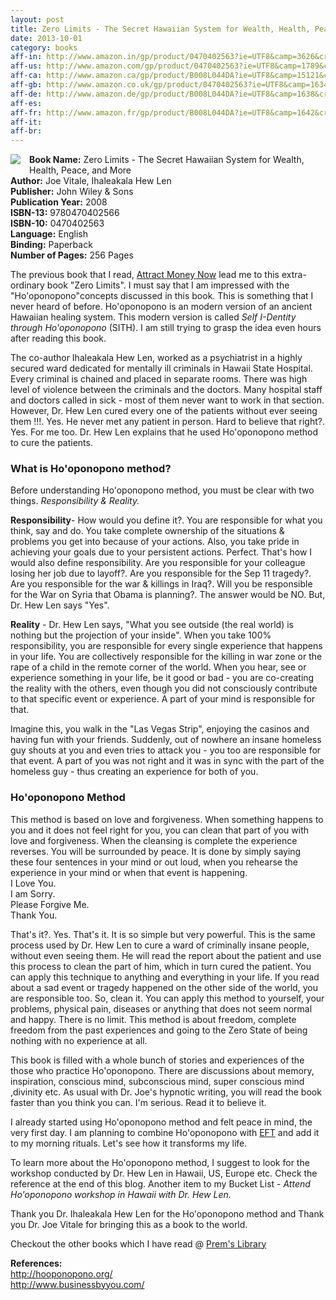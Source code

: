 ```yaml
---
layout: post
title: Zero Limits - The Secret Hawaiian System for Wealth, Health, Peace, and More
date: 2013-10-01
category: books
aff-in: http://www.amazon.in/gp/product/0470402563?ie=UTF8&camp=3626&creativeASIN=0470402563&linkCode=xm2&tag=smileprem-in-21
aff-us: http://www.amazon.com/gp/product/0470402563?ie=UTF8&camp=1789&creativeASIN=0470402563&linkCode=xm2&tag=smileprem-us-20
aff-ca: http://www.amazon.ca/gp/product/B008L044DA?ie=UTF8&camp=15121&creativeASIN=B008L044DA&linkCode=xm2&tag=smileprem-ca-20
aff-gb: http://www.amazon.co.uk/gp/product/0470402563?ie=UTF8&camp=1634&creativeASIN=0470402563&linkCode=xm2&tag=smileprem-gb-21
aff-de: http://www.amazon.de/gp/product/B008L044DA?ie=UTF8&camp=1638&creativeASIN=B008L044DA&linkCode=xm2&tag=smileprem-de-21
aff-es: 
aff-fr: http://www.amazon.fr/gp/product/B008L044DA?ie=UTF8&camp=1642&creativeASIN=B008L044DA&linkCode=xm2&tag=smileprem-fr-21
aff-it: 
aff-br: 
---
```


<img style="clear: left; float: left; margin-bottom: 1em; margin-right: 1em;" 
src="{{site.img-url}}/Zero-Limits-Joe-Vitale-Ihaleakala-Hew-Len.jpg"/>
**Book Name:** Zero Limits - The Secret Hawaiian System for Wealth, Health, Peace, and More  
**Author:** Joe Vitale, Ihaleakala Hew Len  
**Publisher:** John Wiley & Sons  
**Publication Year:** 2008  
**ISBN-13:** 9780470402566  
**ISBN-10:** 0470402563  
**Language:** English  
**Binding:** Paperback  
**Number of Pages:** 256 Pages  

The previous book that I read, [Attract Money Now]({{site.url}}/attract-money-now-audio-joe-vitale-book-review/) lead me to this extra-ordinary book "Zero Limits". I must say that I am impressed with the "Ho'oponopono"concepts discussed in this book. This is something that I never heard of before. Ho'oponopono is an modern version of an ancient Hawaiian healing system. This modern version is called *Self I-Dentity through Ho'oponopono* (SITH). I am still trying to grasp the idea even hours after reading this book.  
  
The co-author Ihaleakala Hew Len, worked as a psychiatrist in a highly secured ward dedicated for mentally ill criminals in Hawaii State Hospital. Every criminal is chained and placed in separate rooms. There was high level of violence between the criminals and the doctors. Many hospital staff and doctors called in sick - most of them never want to work in that section. However, Dr. Hew Len cured every one of the patients without ever seeing them !!!. Yes. He never met any patient in person. Hard to believe that right?. Yes. For me too. Dr. Hew Len explains that he used Ho'oponopono method to cure the patients.  
  
### What is Ho'oponopono method?  

Before understanding Ho'oponopono method, you must be clear with two things. *Responsibility & Reality.*  
  
**Responsibility**- How would you define it?. You are responsible for what you think, say and do. You take complete ownership of the situations & problems you get into because of your actions. Also, you take pride in achieving your goals due to your persistent actions. Perfect. That's how I would also define responsibility. Are you responsible for your colleague losing her job due to layoff?. Are you responsible for the Sep 11 tragedy?. Are you responsible for the war & killings in Iraq?. Will you be responsible for the War on Syria that Obama is planning?. The answer would be NO. But, Dr. Hew Len says "Yes".  
  
**Reality** - Dr. Hew Len says, "What you see outside (the real world) is nothing but the projection of your inside". When you take 100% responsibility, you are responsible for every single experience that happens in your life. You are collectively responsible for the killing in war zone or the rape of a child in the remote corner of the world. When you hear, see or experience something in your life, be it good or bad - you are co-creating the reality with the others, even though you did not consciously contribute to that specific event or experience. A part of your mind is responsible for that.  
  
Imagine this, you walk in the "Las Vegas Strip", enjoying the casinos and having fun with your friends. Suddenly, out of nowhere an insane homeless guy shouts at you and even tries to attack you - you too are responsible for that event. A part of you was not right and it was in sync with the part of the homeless guy - thus creating an experience for both of you.  
  
### Ho'oponopono Method  

This method is based on love and forgiveness. When something happens to you and it does not feel right for you, you can clean that part of you with love and forgiveness. When the cleansing is complete the experience reverses. You will be surrounded by peace. It is done by simply saying these four sentences in your mind or out loud, when you rehearse the experience in your mind or when that event is happening.    
I Love You.  
I am Sorry.  
Please Forgive Me.  
Thank You.  
  
That's it?. Yes. That's it. It is so simple but very powerful. This is the same process used by Dr. Hew Len to cure a ward of criminally insane people, without even seeing them. He will read the report about the patient and use this process to clean the part of him, which in turn cured the patient. You can apply this technique to anything and everything in your life. If you read about a sad event or tragedy happened on the other side of the world, you are responsible too. So, clean it. You can apply this method to yourself, your problems, physical pain, diseases or anything that does not seem normal and happy. There is no limit. This method is about freedom, complete freedom from the past experiences and going to the Zero State of being nothing with no experience at all.   
  
This book is filled with a whole bunch of stories and experiences of the those who practice Ho'oponopono. There are discussions about memory, inspiration, conscious mind, subconscious mind, super conscious mind ,divinity etc. As usual with Dr. Joe's hypnotic writing, you will read the book faster than you think you can. I'm serious. Read it to believe it.  

I already started using Ho'oponopono method and felt peace in mind, the very first day. I am planning to combine Ho'oponopono with [EFT]({{site.url}}/the-eft-manual-cary-craig-book-review/) and add it to my morning rituals. Let's see how it transforms my life.  
  
To learn more about the Ho'oponopono method, I suggest to look for the workshop conducted by Dr. Hew Len in Hawaii, US, Europe etc. Check the reference at the end of this blog. Another item to my Bucket List - *Attend Ho'oponopono workshop in Hawaii with Dr. Hew Len.*  
  
Thank you Dr. Ihaleakala Hew Len for the Ho'oponopono method and Thank you Dr. Joe Vitale for bringing this as a book to the world.  

Checkout the other books which I have read @ [Prem's Library]({{site.url}}/category/books/)  

**References:**  
<http://hooponopono.org/>  
<http://www.businessbyyou.com/>  
